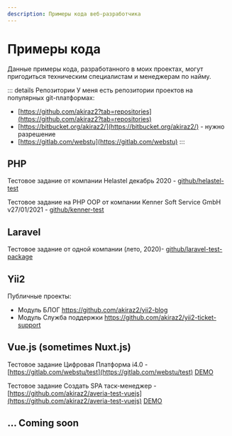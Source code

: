 ```yaml
---
description: Примеры кода веб-разработчика
---
```


# Примеры кода

Данные примеры кода, разработанного в моих проектах, могут пригодиться техническим специалистам и менеджерам по найму.

::: details Репозитории
У меня есть репозитории проектов на популярных git-платформах:

* [https://github.com/akiraz2?tab=repositories](https://github.com/akiraz2?tab=repositories)
* [https://bitbucket.org/akiraz2/](https://bitbucket.org/akiraz2/) - нужно разрешение
* [https://gitlab.com/webstu](https://gitlab.com/webstu)
:::

## PHP

Тестовое задание от компании Helastel декабрь 2020 - [github/helastel-test](https://github.com/akiraz2/helastel-test)

Тестовое задание на PHP ООР от компании Kenner Soft Service GmbH v27/01/2021 - [github/kenner-test](https://github.com/akiraz2/kenner-test)


## Laravel

Тестовое задание от одной компании (лето, 2020)- [github/laravel-test-package](https://github.com/akiraz2/laravel-test-package)

## Yii2

Публичные проекты:
- Модуль БЛОГ https://github.com/akiraz2/yii2-blog
- Модуль Служба поддержки https://github.com/akiraz2/yii2-ticket-support

## Vue.js (sometimes Nuxt.js)

Тестовое задание Цифровая Платформа i4.0 - [https://gitlab.com/webstu/test](https://gitlab.com/webstu/test) [DEMO](https://webstu.gitlab.io/test/#/)

Тестовое задание Создать SPA таск-менеджер - [https://github.com/akiraz2/averia-test-vuejs](https://github.com/akiraz2/averia-test-vuejs) [DEMO](https://akiraz2.github.io/averia-test-vuejs/#/)


## ... Coming soon
